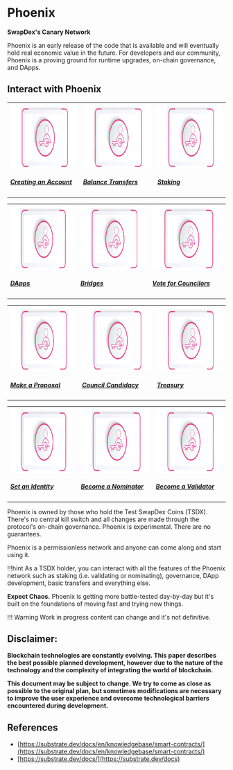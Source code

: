 
<h1><b>Phoenix</b></h1>

**SwapDex's Canary Network**

Phoenix is an early release of the code that is available and will eventually hold real economic value in the future. For developers and our community, Phoenix is a proving ground for runtime upgrades, on-chain governance, and DApps.

## **Interact with Phoenix**

<table class = "table">
<link rel="stylesheets" type="text/css" href="extra.css">
    <tr>
        <td>
            <a href="docs\Pheonix Testnet\account-generation.md">
                <img src="assets/swapdex-logo-white.png" alt="Drawing" width="250" height="150">
                    <div class="cards-body">
                        <h5>Creating an Account</h5>
                    </div>
            </a>
        </td>
        <td>
            <a href="/docs/learn-balance-transfers">
                <img src="/assets/swapdex-logo-white.png" alt="Drawing" width="250" height="150">
                    <div class="cards-body">
                        <h5>Balance Transfers</h5>
                    </div>
            </a>
        </td>
        <td>
            <a href="/docs/learn-staking">
                <img class="guide-image" src="/assets/swapdex-logo-white.png" alt="Drawing" width="250" height="150">
                    <div margin: -1px>
                        <h5>Staking</h5>
                    </div>
            </a>
        </td>
    </tr>
</table>

<table class = "table">
<link rel="stylesheets" type="text/css" href="extra.css">
    <tr>
        <td>
            <a href="docs\Pheonix Testnet\account-generation.md">
                <img src="assets/swapdex-logo-white.png" alt="Drawing" width="250" height="150">
                    <div class="cards-body">
                        <h5>DApps</h5>
                    </div>
            </a>
        </td>
        <td>
            <a href="/docs/learn-balance-transfers">
                <img src="/assets/swapdex-logo-white.png" alt="Drawing" width="250" height="150">
                    <div class="cards-body">
                        <h5>Bridges</h5>
                    </div>
            </a>
        </td>
        <td>
            <a href="/docs/learn-staking">
                <img class="guide-image" src="/assets/swapdex-logo-white.png" alt="Drawing" width="250" height="150">
                    <div margin: -1px>
                        <h5>Vote for Councilors</h5>
                    </div>
            </a>
        </td>
    </tr>
</table>

<table class = "table">
<link rel="stylesheets" type="text/css" href="extra.css">
    <tr>
        <td>
            <a href="docs\Pheonix Testnet\account-generation.md">
                <img src="assets/swapdex-logo-white.png" alt="Drawing" width="250" height="150">
                    <div class="cards-body">
                        <h5>Make a Proposal</h5>
                    </div>
            </a>
        </td>
        <td>
            <a href="/docs/learn-balance-transfers">
                <img src="/assets/swapdex-logo-white.png" alt="Drawing" width="250" height="150">
                    <div class="cards-body">
                        <h5>Council Candidacy</h5>
                    </div>
            </a>
        </td>
        <td>
            <a href="/docs/learn-staking">
                <img class="guide-image" src="/assets/swapdex-logo-white.png" alt="Drawing" width="250" height="150">
                    <div margin: -1px>
                        <h5>Treasury</h5>
                    </div>
            </a>
        </td>
    </tr>
</table>

<table class = "table">
<link rel="stylesheets" type="text/css" href="extra.css">
    <tr>
        <td>
            <a href="docs\Pheonix Testnet\account-generation.md">
                <img src="assets/swapdex-logo-white.png" alt="Drawing" width="250" height="150">
                    <div class="cards-body">
                        <h5>Set an Identity</h5>
                    </div>
            </a>
        </td>
        <td>
            <a href="/docs/learn-balance-transfers">
                <img src="/assets/swapdex-logo-white.png" alt="Drawing" width="250" height="150">
                    <div class="cards-body">
                        <h5>Become a Nominator</h5>
                    </div>
            </a>
        </td>
        <td>
            <a href="/docs/learn-staking">
                <img class="guide-image" src="/assets/swapdex-logo-white.png" alt="Drawing" width="250" height="150">
                    <div margin: -1px>
                        <h5>Become a Validator</h5>
                    </div>
            </a>
        </td>
    </tr>
</table>

Phoenix is owned by those who hold the Test SwapDex Coins (TSDX). There's no central kill switch and all changes are made through the protocol's on-chain governance. Phoenix is experimental. There are no guarantees.

Phoenix is a permissionless network and anyone can come along and start using it.

!!!hint
    As a TSDX holder, you can interact with all the features of the Phoenix network such as staking (i.e. validating or nominating), governance, DApp development, basic transfers and everything else.

**Expect Chaos.** Phoenix is getting more battle-tested day-by-day but it's built on the foundations of moving fast and trying new things.


!!! Warning
    Work in progress content can change and it's not definitive. 

## Disclaimer:

**Blockchain technologies are constantly evolving. This paper describes the best possible planned development, however due to the nature of the technology and the complexity of integrating the world of blockchain.**

**This document may be subject to change. We try to come as close as possible to the original plan, but sometimes modifications are necessary to improve the user experience and overcome technological barriers encountered during development.**


## References


* [https://substrate.dev/docs/en/knowledgebase/smart-contracts/](https://substrate.dev/docs/en/knowledgebase/smart-contracts/)
* [https://substrate.dev/docs/](https://substrate.dev/docs)

   